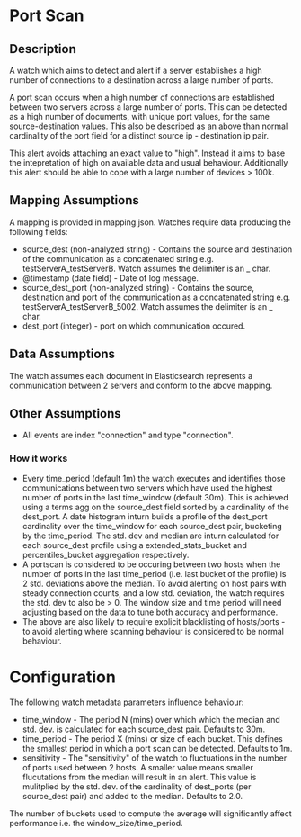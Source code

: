 # Port Scan

## Description

A watch which aims to detect and alert if a server establishes a high number of connections to a destination across a large number of ports.

A port scan occurs when a high number of connections are established between two servers across a large number of ports.  This can be detected as a high number of documents, with unique port values, for the same source-destination values.  This also be described as an above than normal cardinality of the port field for a distinct source ip - destination ip pair.

This alert avoids attaching an exact value to "high".  Instead it aims to base the intepretation of high on available data and usual behaviour.  Additionally this alert should be able to cope with a large number of devices > 100k.

## Mapping Assumptions

A mapping is provided in mapping.json.  Watches require data producing the following fields:

* source_dest (non-analyzed string) - Contains the source and destination of the communication as a concatenated string e.g. testServerA_testServerB.  Watch assumes the delimiter is an _ char.
* @timestamp (date field) - Date of log message.
* source_dest_port (non-analyzed string) -  Contains the source, destination and port of the communication as a concatenated string e.g. testServerA_testServerB_5002. Watch assumes the delimiter is an _ char.
* dest_port (integer) - port on which communication occured.

## Data Assumptions

The watch assumes each document in Elasticsearch represents a communication between 2 servers and conform to the above mapping.  

## Other Assumptions

* All events are index "connection" and type "connection".

### How it works

* Every time_period (default 1m) the watch executes and identifies those communications between two servers which have used the highest number of ports in the last time_window (default 30m).  This is achieved using a terms agg on the source_dest field sorted by a cardinality of the dest_port.  A date histogram inturn builds a profile of the dest_port cardinality over the time_window for each source_dest pair, bucketing by the time_period.   The std. dev and median are inturn calculated for each source_dest profile using a extended_stats_bucket and percentiles_bucket aggregation respectively.
* A portscan is considered to be occuring between two hosts when the number of ports in the last time_period (i.e. last bucket of the profile) is 2 std. deviations above the median. To avoid alerting on host pairs with steady connection counts, and a low std. deviation, the watch requires the std. dev to also be > 0.  The window size and time period will need adjusting based on the data to tune both accuracy and performance.  
* The above are also likely to require explicit blacklisting of hosts/ports - to avoid alerting where scanning behaviour is considered to be normal behaviour. 

# Configuration

The following watch metadata parameters influence behaviour:

* time_window - The period N (mins) over which which the median and std. dev. is calculated for each source_dest pair. Defaults to 30m.
* time_period - The period X (mins) or size of each bucket.  This defines the smallest period in which a port scan can be detected.  Defaults to 1m.
* sensitivity - The "sensitivity" of the watch to fluctuations in the number of ports used between 2 hosts. A smaller value means smaller flucutations from the median will result in an alert. This value is mulitplied by the std. dev. of the cardinality of dest_ports (per source_dest pair) and added to the median.  Defaults to 2.0. 

The number of buckets used to compute the average will significantly affect performance i.e. the window_size/time_period.